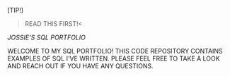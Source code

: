 
[TIP!]

>READ THIS FIRST!<

*JOSSIE'S SQL PORTFOLIO*

WELCOME TO MY SQL PORTFOLIO! THIS CODE REPOSITORY CONTAINS EXAMPLES OF SQL I'VE WRITTEN. PLEASE FEEL FREE TO TAKE A LOOK AND REACH OUT IF YOU HAVE ANY QUESTIONS.

